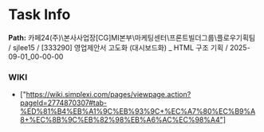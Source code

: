 # Task Info

**Path:** 카페24(주)\본사사업장\[CG]MI본부\마케팅센터\프론트빌더그룹\플로우기획팀 / sjlee15 / [333290] 영업제안서 고도화 (대시보드화) _ HTML 구조 기획 / 2025-09-01_00-00-00

### WIKI
- ["https://wiki.simplexi.com/pages/viewpage.action?pageId=2774870307#tab-%ED%81%B4%EB%A1%9C%EB%93%9C+%EC%A7%80%EC%B9%A8+%EC%8B%9C%EB%82%98%EB%A6%AC%EC%98%A4"]

